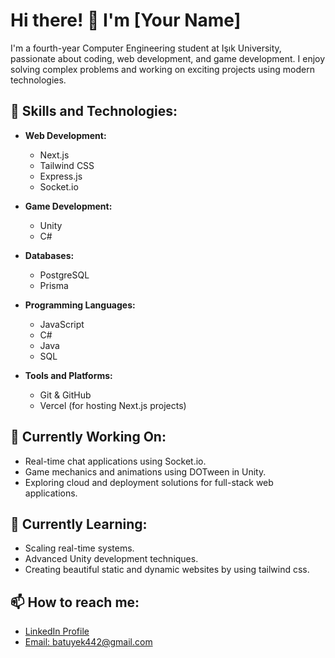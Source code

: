 # Hi there! 👋 I'm [Your Name]

I'm a fourth-year Computer Engineering student at Işık University, passionate about coding, web development, and game development. I enjoy solving complex problems and working on exciting projects using modern technologies.

## 🌟 Skills and Technologies:

* **Web Development:**
  * Next.js
  * Tailwind CSS
  * Express.js
  * Socket.io

* **Game Development:**
  * Unity
  * C#

* **Databases:**
  * PostgreSQL
  * Prisma

* **Programming Languages:**
  * JavaScript
  * C#
  * Java
  * SQL

* **Tools and Platforms:**
  * Git & GitHub
  * Vercel (for hosting Next.js projects)

## 💼 Currently Working On:
* Real-time chat applications using Socket.io.
* Game mechanics and animations using DOTween in Unity.
* Exploring cloud and deployment solutions for full-stack web applications.

## 🌱 Currently Learning:
* Scaling real-time systems.
* Advanced Unity development techniques.
* Creating beautiful static and dynamic websites by using tailwind css.

## 📫 How to reach me:
* [LinkedIn Profile](https://www.linkedin.com/in/batu-yekdaneh-32926b211/)
* [Email: batuyek442@gmail.com](mailto:batuyek442@gmail.com)
